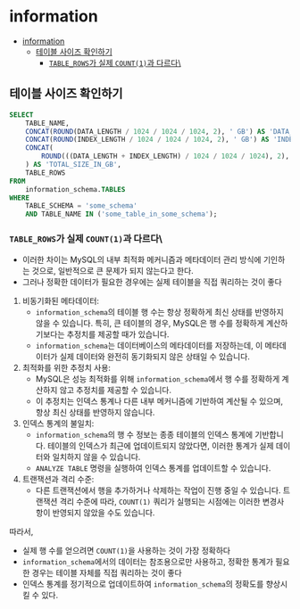 # information

- [information](#information)
    - [테이블 사이즈 확인하기](#테이블-사이즈-확인하기)
        - [`TABLE_ROWS`가 실제 `COUNT(1)`과 다르다\\](#table_rows가-실제-count1과-다르다)

## 테이블 사이즈 확인하기

```sql
SELECT
    TABLE_NAME,
    CONCAT(ROUND(DATA_LENGTH / 1024 / 1024 / 1024, 2), ' GB') AS 'DATA_LENGTH_IN_GB',
    CONCAT(ROUND(INDEX_LENGTH / 1024 / 1024 / 1024, 2), ' GB') AS 'INDEX_LENGTH_IN_GB',
    CONCAT(
        ROUND(((DATA_LENGTH + INDEX_LENGTH) / 1024 / 1024 / 1024), 2), ' GB'
    ) AS 'TOTAL_SIZE_IN_GB',
    TABLE_ROWS
FROM
    information_schema.TABLES
WHERE
    TABLE_SCHEMA = 'some_schema'
    AND TABLE_NAME IN ('some_table_in_some_schema');
```

### `TABLE_ROWS`가 실제 `COUNT(1)`과 다르다\

- 이러한 차이는 MySQL의 내부 최적화 메커니즘과 메타데이터 관리 방식에 기인하는 것으로, 일반적으로 큰 문제가 되지 않는다고 한다.
- 그러나 정확한 데이터가 필요한 경우에는 실제 테이블을 직접 쿼리하는 것이 좋다

1. 비동기화된 메타데이터:
   - `information_schema`의 테이블 행 수는 항상 정확하게 최신 상태를 반영하지 않을 수 있습니다. 특히, 큰 테이블의 경우, MySQL은 행 수를 정확하게 계산하기보다는 추정치를 제공할 때가 있습니다.
   - `information_schema`는 데이터베이스의 메타데이터를 저장하는데, 이 메타데이터가 실제 데이터와 완전히 동기화되지 않은 상태일 수 있습니다.
2. 최적화를 위한 추정치 사용:
   - MySQL은 성능 최적화를 위해 `information_schema`에서 행 수를 정확하게 계산하지 않고 추정치를 제공할 수 있습니다.
   - 이 추정치는 인덱스 통계나 다른 내부 메커니즘에 기반하여 계산될 수 있으며, 항상 최신 상태를 반영하지 않습니다.
3. 인덱스 통계의 불일치:
   - `information_schema`의 행 수 정보는 종종 테이블의 인덱스 통계에 기반합니다. 테이블의 인덱스가 최근에 업데이트되지 않았다면, 이러한 통계가 실제 데이터와 일치하지 않을 수 있습니다.
   - `ANALYZE TABLE` 명령을 실행하여 인덱스 통계를 업데이트할 수 있습니다.
4. 트랜잭션과 격리 수준:
   - 다른 트랜잭션에서 행을 추가하거나 삭제하는 작업이 진행 중일 수 있습니다. 트랜잭션 격리 수준에 따라, `COUNT(1)` 쿼리가 실행되는 시점에는 이러한 변경사항이 반영되지 않았을 수도 있습니다.

따라서,

- 실제 행 수를 얻으려면 `COUNT(1)`을 사용하는 것이 가장 정확하다
- `information_schema`에서의 데이터는 참조용으로만 사용하고, 정확한 통계가 필요한 경우는 테이블 자체를 직접 쿼리하는 것이 좋다
- 인덱스 통계를 정기적으로 업데이트하여 `information_schema`의 정확도를 향상시킬 수 있다.
